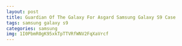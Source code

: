 ```yaml
---
layout: post
title: Guardian Of The Galaxy For Asgard Samsung Galaxy S9 Case
tags: samsung galaxy s9
categories: samsung
img: 1I0PbmR0gK95xkTpTTVRfWNV2FqXaVrcf
---
```

